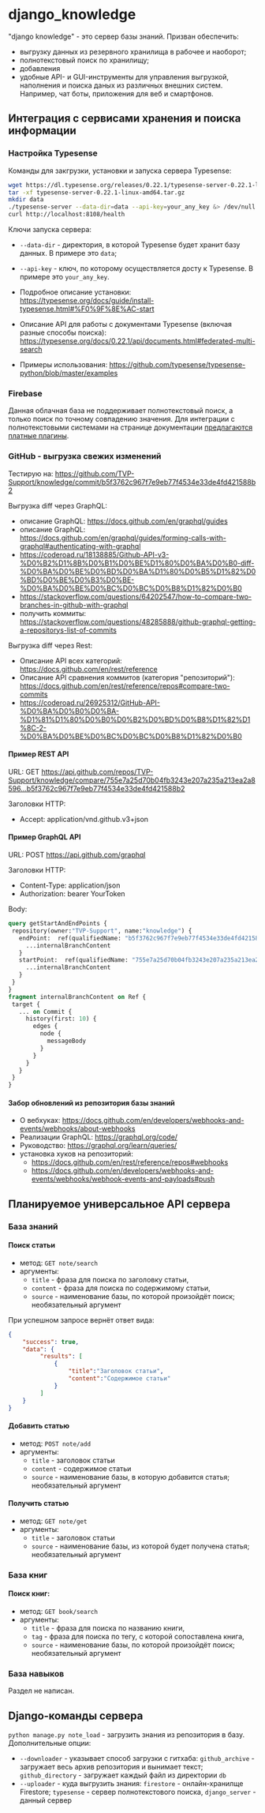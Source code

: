 # django_knowledge

"django knowledge" - это сервер базы знаний. Призван обеспечить:
- выгрузку данных из резервного хранилища в рабочее и наоборот;
- полнотекстовый поиск по хранилищу;
- добавления
- удобные API- и GUI-инструменты для управления выгрузкой, наполнения и поиска даных из различных внешних систем. Например, чат боты, приложения для веб и смартфонов.

## Интеграция с сервисами хранения и поиска информации

### Настройка Typesense

Команды для закгрузки, установки и запуска сервера Typesense: 
```sh
wget https://dl.typesense.org/releases/0.22.1/typesense-server-0.22.1-linux-amd64.tar.gz
tar -xf typesense-server-0.22.1-linux-amd64.tar.gz
mkdir data
./typesense-server --data-dir=data --api-key=your_any_key &> /dev/null &
curl http://localhost:8108/health
```

Ключи запуска сервера:
- `--data-dir` - директория, в которой Typesense будет хранит базу данных. В примере это `data`;
- `--api-key` - ключ, по которому осуществляется досту к Typesense. В примере это `your_any_key`.

- Подробное описание установки: https://typesense.org/docs/guide/install-typesense.html#%F0%9F%8E%AC-start
- Описание API для работы с документами Typesense (включая разные способы поиска): https://typesense.org/docs/0.22.1/api/documents.html#federated-multi-search
- Примеры использования: https://github.com/typesense/typesense-python/blob/master/examples
 
### Firebase

Данная облачная база не поддерживает полнотекстовый поиск, а только поиск по точному совпадению значения. Для интеграции с полнотекстовыми системами на странице документации [предлагаются платные плагины](https://firebase.google.com/docs/firestore/solutions/search).

### GitHub - выгрузка свежих изменений

Тестирую на: https://github.com/TVP-Support/knowledge/commit/b5f3762c967f7e9eb77f4534e33de4fd421588b2

Выгрузка diff через GraphQL:

- описание GraphQL: https://docs.github.com/en/graphql/guides
- описание GraphQL: https://docs.github.com/en/graphql/guides/forming-calls-with-graphql#authenticating-with-graphql
- https://coderoad.ru/18138885/Github-API-v3-%D0%B2%D1%8B%D0%B1%D0%BE%D1%80%D0%BA%D0%B0-diff-%D0%BA%D0%BE%D0%BD%D0%BA%D1%80%D0%B5%D1%82%D0%BD%D0%BE%D0%B3%D0%BE-%D0%BA%D0%BE%D0%BC%D0%BC%D0%B8%D1%82%D0%B0
- https://stackoverflow.com/questions/64202547/how-to-compare-two-branches-in-github-with-graphql
- получить коммиты: https://stackoverflow.com/questions/48285888/github-graphql-getting-a-repositorys-list-of-commits

Выгрузка diff через Rest:

- Описание API всех категорий: https://docs.github.com/en/rest/reference
- Описание API сравнения коммитов (категория "репозиторий"): https://docs.github.com/en/rest/reference/repos#compare-two-commits
- https://coderoad.ru/26925312/GitHub-API-%D0%BA%D0%B0%D0%BA-%D1%81%D1%80%D0%B0%D0%B2%D0%BD%D0%B8%D1%82%D1%8C-2-%D0%BA%D0%BE%D0%BC%D0%BC%D0%B8%D1%82%D0%B0

#### Пример REST API

URL: GET https://api.github.com/repos/TVP-Support/knowledge/compare/755e7a25d70b04fb3243e207a235a213ea2a8596...b5f3762c967f7e9eb77f4534e33de4fd421588b2

Заголовки HTTP:
- Accept: application/vnd.github.v3+json
	
#### Пример GraphQL API

URL: POST https://api.github.com/graphql

Заголовки HTTP:
- Content-Type: application/json
- Authorization: bearer YourToken

Body:
 ```GraphQL
query getStartAndEndPoints {
  repository(owner:"TVP-Support", name:"knowledge") {
    endPoint:  ref(qualifiedName: "b5f3762c967f7e9eb77f4534e33de4fd421588b2") {
      ...internalBranchContent
    }
    startPoint:  ref(qualifiedName: "755e7a25d70b04fb3243e207a235a213ea2a8596") {
      ...internalBranchContent
    }
  }
}
fragment internalBranchContent on Ref {
  target {
    ... on Commit {
      history(first: 10) {
        edges {
          node {
            messageBody
          }
        }
      }
    }
  }
}
```

#### Забор обновлений из репозитория базы знаний

- О вебхуках: 
https://docs.github.com/en/developers/webhooks-and-events/webhooks/about-webhooks
- Реализации GraphQL: https://graphql.org/code/
- Руководство: https://graphql.org/learn/queries/
- установка хуков на репозиторий:
    - https://docs.github.com/en/rest/reference/repos#webhooks
    - https://docs.github.com/en/developers/webhooks-and-events/webhooks/webhook-events-and-payloads#push

## Планируемое универсальное API сервера

### База знаний

#### Поиск статьи

- метод: `GET note/search`
- аргументы:
    - `title` - фраза для поиска по заголовку статьи,
    - `content` - фраза для поиска по содержимому статьи,
    - `source` - наименование базы, по которой произойдёт поиск; необязательный аргумент

При успешном запросе вернёт ответ вида:
```json
{
    "success": true,
    "data": {
         "results": [
             {
                 "title":"Заголовок статьи",
                 "content":"Содержимое статьи"
             }
         ]
    }
}
```

#### Добавить статью

- метод: `POST note/add`
- аргументы:
    - `title` - заголовок статьи
    - `content` - содержимое статьи
    - `source` - наименование базы, в которую добавится статья; необязательный аргумент

#### Получить статью

- метод: `GET note/get`
- аргументы:
    - `title` - заголовок статьи
    - `source` - наименование базы, из которой будет получена статья; необязательный аргумент

### База книг

#### Поиск книг:

- метод: `GET book/search`
- аргументы:
    - `title` - фраза для поиска по названию книги,
    - `tag` - фраза для поиска по тегу, с которой сопоставлена книга,
    - `source` - наименование базы, по которой произойдёт поиск; необязательный аргумент

### База навыков

Раздел не написан.

## Django-команды сервера

`python manage.py note_load` - загрузить знания из репозитория в базу. Дополнительные опции:
- `--downloader` - указывает способ загрузки с гитхаба: `github_archive` - загружает весь архив репозитория и вынимает текст; `github_directory` - загружает каждый файл из директории `db`
- `--uploader` - куда выгрузить знания: `firestore` - онлайн-хранилще Firestore; `typesense` - сервер полнотекстового поиска, `django_server` - данный сервер

